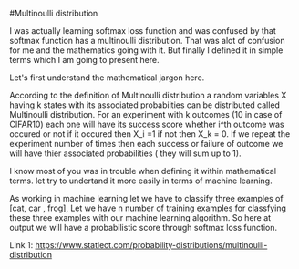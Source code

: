 #Multinoulli distribution

I was actually learning softmax loss function and was confused by that softmax function has a multinoulli distribution. 
That was alot of confusion for me and the mathematics going with it. But finally I defined it in simple terms which I am 
going to present here.

Let's first understand the mathematical jargon here.

According to the definition of Multinoulli distribution a random variables X having k states with its associated probabiities can be distributed called Multinoulli distribution. For an experiment with k outcomes (10 in case of CIFAR10) each one will have its success score whether i^th outcome was occured or not if it occured then X_i =1 if not then X_k = 0. If we repeat the experiment number of times then each success or failure of outcome we will have thier associated probabilities ( they will sum up to 1).

I know most of you was in trouble when defining it within mathematical terms. let try to undertand it more easily in terms of machine learning. 

 As working in machine learning let we have to classify three examples of [cat, car , frog], Let we have n number of training examples for classfying these three examples with our machine learning algorithm. So here at output we will have a probabilistic score through softmax loss function. 
 
 
 
 Link 1: https://www.statlect.com/probability-distributions/multinoulli-distribution 
